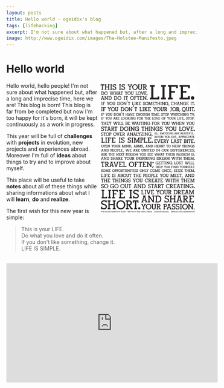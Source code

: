```yaml
---
layout: posts
title: Hello world - ogeidix's blog
tags: [lifehacking]
excerpt: I'm not sure about what happened but, after a long and imprecise time, here we are! This blog is born! <br />...Get the challenges and do what you love.
image: http://www.ogeidix.com/images/The-Holstee-Manifesto.jpeg
---
```

Hello world
===========

<img style="float: right; width: 260px" src="/images/The-Holstee-Manifesto.jpeg" title="The Holstee Manifesto" />
Hello world, hello people!  
I'm not sure about what happened but, after a long and imprecise time, here we are! This blog is born!  
This blog is far from be completed but now I'm too happy for it's born, it will be kept continuously as a work in progress.

This year will be full of **challenges** with **projects** in evolution, new projects and experiences abroad.
Moreover I'm full of **ideas** about things to try and to improve about myself.

This place will be useful to take **notes** about all of these things while sharing informations about what I will **learn**, **do** and **realize**.

The first wish for this new year is simple:

> This is your LIFE.  
> Do what you love and do it often.  
> If you don't like something, change it.  
> LIFE IS SIMPLE.

<center><br />
<iframe width="560" height="315" src="http://www.youtube.com/embed/QDmt_t6umoY" frameborder="0" allowfullscreen></iframe>
</center><br /><br />
